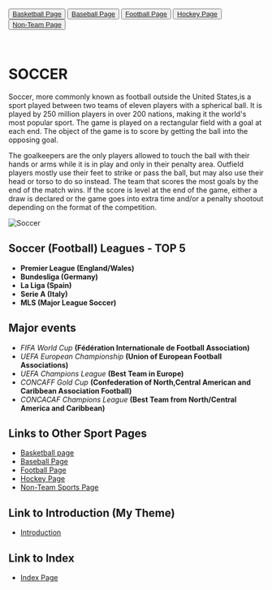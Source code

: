 <br>

<div class = "padded">

<button type="button" class="btn btn-xs btn-danger">[Basketball Page](basketball.html) </button>
<button type="button" class="btn btn-xs btn-danger">[Baseball Page](baseball.html)</button>
<button type="button" class="btn btn-xs btn-danger">[Football Page](football.html)</button>
<button type="button" class="btn btn-xs btn-danger">[Hockey Page](hockey.html)</button>
<button type="button" class="btn btn-xs btn-danger">[Non-Team Page](non-team-sports.html)</button>

<br>

</div>

# SOCCER

Soccer, more commonly known as football outside the United States,is a sport
played between two teams of eleven players with a spherical ball. It is played
by 250 million players in over 200 nations, making it the world's most popular
sport. The game is played on a rectangular field with a goal at each end.
The object of the game is to score by getting the ball into the opposing goal.

The goalkeepers are the only players allowed to touch the ball with their hands
or arms while it is in play and only in their penalty area. Outfield players
mostly use their feet to strike or pass the ball, but may also use their head
or torso to do so instead. The team that scores the most goals by the end of
the match wins. If the score is level at the end of the game, either a draw is
declared or the game goes into extra time and/or a penalty shootout depending
on the format of the competition.

![Soccer](/images/soccer.jpg)

## Soccer (Football) Leagues - TOP 5

* **Premier League (England/Wales)**
* **Bundesliga (Germany)**
* **La Liga (Spain)**
* **Serie A (Italy)**
* **MLS (Major League Soccer)**


## Major events

* _FIFA World Cup_ **(Fédération Internationale de Football Association)**
* _UEFA European Championship_ **(Union of European Football Associations)**
* _UEFA Champions League_ **(Best Team in Europe)**
* _CONCAFF Gold Cup_ **(Confederation of North,Central American and Caribbean Association Football)**
* _CONCACAF Champions League_ **(Best Team from North/Central America and Caribbean)**


## Links to Other Sport Pages

* [Basketball page](basketball.html)
* [Baseball Page](baseball.html)
* [Football Page](football.html)
* [Hockey Page](hockey.html)
* [Non-Team Sports Page](non-team-sports.html)


## Link to Introduction (My Theme)

* [Introduction](My-Theme.html)

## Link to Index

* [Index Page](index.html)
